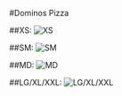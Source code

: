 #Dominos Pizza

##XS:
![XS](final/xs.jpeg?raw=true "XS")

##SM:
![SM](final/sm.jpeg?raw=true "SM")

##MD:
![MD](final/md.jpeg?raw=true "MD")

##LG/XL/XXL:
![LG/XL/XXL](final/lg-xl-xxl.jpeg?raw=true "LG/XL/XXL")
